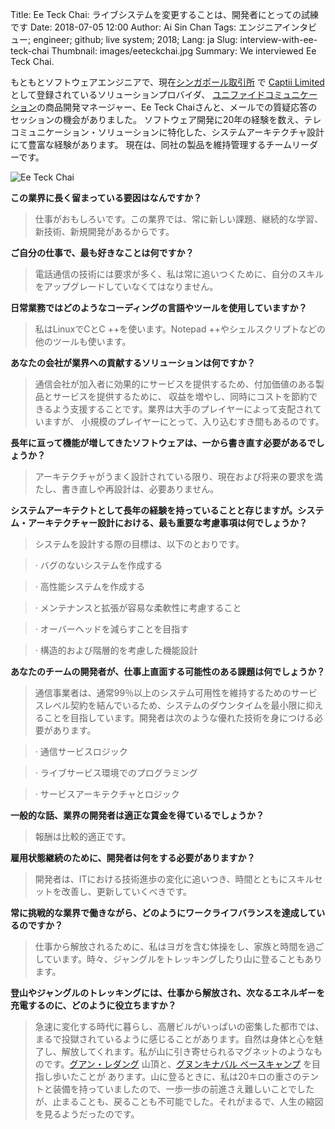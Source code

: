 Title: Ee Teck Chai: ライブシステムを変更することは、開発者にとっての試練です
Date: 2018-07-05 12:00
Author: Ai Sin Chan
Tags: エンジニアインタビュー; engineer; github; live system; 2018;
Lang: ja
Slug: interview-with-ee-teck-chai
Thumbnail: images/eeteckchai.jpg
Summary: We interviewed Ee Teck Chai.
 

もともとソフトウェアエンジニアで、現在[シンガポール取引所](http://www.sgx.com/) で [Captii Limited](https://captii.com/) として登録されているソリューションプロバイダ、
[ユニファイドコミュニケーション](https://www.unifiedcomms.com/)の商品開発マネージャー、Ee Teck Chaiさんと、メールでの質疑応答のセッションの機会がありました。
ソフトウェア開発に20年の経験を数え、テレコミュニケーション・ソリューションに特化した、システムアーキテクチャ設計にて豊富な経験があります。
現在は、同社の製品を維持管理するチームリーダーです。

![Ee Teck Chai]({filename}/images/eeteckchai.jpg)

**この業界に長く留まっている要因はなんですか？**

> 仕事がおもしろいです。この業界では、常に新しい課題、継続的な学習、新技術、新規開発があるからです。

**ご自分の仕事で、最も好きなことは何ですか？**

> 電話通信の技術には要求が多く、私は常に追いつくために、自分のスキルをアップグレードしていなくてはなりません。

**日常業務ではどのようなコーディングの言語やツールを使用していますか？**

> 私はLinuxでCとC ++を使います。Notepad ++やシェルスクリプトなどの他のツールも使います。

**あなたの会社が業界への貢献するソリューションは何ですか？**

> 通信会社が加入者に効果的にサービスを提供するため、付加価値のある製品とサービスを提供するために、
収益を増やし、同時にコストを節約できるよう支援することです。業界は大手のプレイヤーによって支配されていますが、
小規模のプレイヤーにとって、入り込むすき間もあるのです。
 
**長年に亘って機能が増してきたソフトウェアは、一から書き直す必要があるでしょうか？**

> アーキテクチャがうまく設計されている限り、現在および将来の要求を満たし、書き直しや再設計は、必要ありません。

**システムアーキテクトとして長年の経験を持っていることと存じますが。システム・アーキテクチャー設計における、最も重要な考慮事項は何でしょうか？**

> システムを設計する際の目標は、以下のとおりです。

> ·       バグのないシステムを作成する

> ·       高性能システムを作成する

> ·       メンテナンスと拡張が容易な柔軟性に考慮すること

> ·       オーバーヘッドを減らすことを目指す

> ·       構造的および階層的を考慮した機能設計

**あなたのチームの開発者が、仕事上直面する可能性のある課題は何でしょうか？**

> 通信事業者は、通常99％以上のシステム可用性を維持するためのサービスレベル契約を結んでいるため、システムのダウンタイムを最小限に抑えることを目指しています。開発者は次のような優れた技術を身につける必要があります。

> ·       通信サービスロジック

> ·      ライブサービス環境でのプログラミング

> ·       サービスアーキテクチャとロジック

**一般的な話、業界の開発者は適正な賃金を得ているでしょうか？**

> 報酬は比較的適正です。

**雇用状態継続のために、開発者は何をする必要がありますか？**

> 開発者は、ITにおける技術進歩の変化に追いつき、時間とともにスキルセットを改善し、更新していくべきです。

**常に挑戦的な業界で働きながら、どのようにワークライフバランスを達成しているのですか？**

> 仕事から解放されるために、私はヨガを含む体操をし、家族と時間を過ごしています。時々、ジャングルをトレッキングしたり山に登ることもあります。

**登山やジャングルのトレッキングには、仕事から解放され、次なるエネルギーを充電するのに、どのように役立ちますか？**

> 急速に変化する時代に暮らし、高層ビルがいっぱいの密集した都市では、まるで投獄されているように感じることがあります。自然は身体と心を魅了し、解放してくれます。私が山に引き寄せられるマグネットのようなものです。[グアン・レダング](http://www.johornationalparks.gov.my/v3/gunung-ledang/) 山頂と、[グヌンキナバル ベースキャンプ](https://www.mountkinabalu.com/) を目指し歩いたことが あります。山に登るときに、私は20キロの重さのテントと装備を持っていましたので、一歩一歩の前進さえ難しいことでしたが、止まることも、戻ることも不可能でした。それがまるで、人生の縮図を見るようだったのです。
